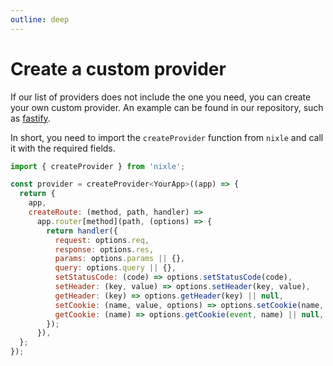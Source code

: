 ```yaml
---
outline: deep
---
```


# Create a custom provider

If our list of providers does not include the one you need, you can create your own custom provider. An example can be found in our repository, such as [fastify](https://github.com/letstri/nixle/blob/main/packages/fastify/src/index.ts).

In short, you need to import the `createProvider` function from `nixle` and call it with the required fields.

<!-- prettier-ignore -->
```js
import { createProvider } from 'nixle';

const provider = createProvider<YourApp>((app) => {
  return {
    app,
    createRoute: (method, path, handler) =>
      app.router[method](path, (options) => {
        return handler({
          request: options.req,
          response: options.res,
          params: options.params || {},
          query: options.query || {},
          setStatusCode: (code) => options.setStatusCode(code),
          setHeader: (key, value) => options.setHeader(key, value),
          getHeader: (key) => options.getHeader(key) || null,
          setCookie: (name, value, options) => options.setCookie(name, value, options),
          getCookie: (name) => options.getCookie(event, name) || null,
        });
      }),
  };
});
```
